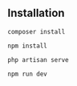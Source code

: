 ## Installation
```
composer install
```
```
npm install
```
```
php artisan serve
```
```
npm run dev
```
